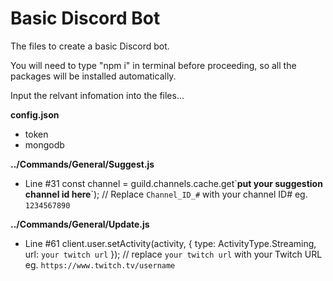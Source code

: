 # Basic Discord Bot
The files to create a basic Discord bot.

You will need to type "npm i" in terminal before proceeding, so all the packages will be installed automatically.

Input the relvant infomation into the files...

**config.json**
- token
- mongodb

**../Commands/General/Suggest.js**
- Line #31 const channel = guild.channels.cache.get\`**put your suggestion channel id here**\`); // Replace `Channel_ID_#` with your channel ID# eg. `1234567890`

**../Commands/General/Update.js**
- Line #61 client.user.setActivity(activity, { type: ActivityType.Streaming, url: `your twitch url` }); // replace `your twitch url` with your Twitch URL eg. `https://www.twitch.tv/username`

